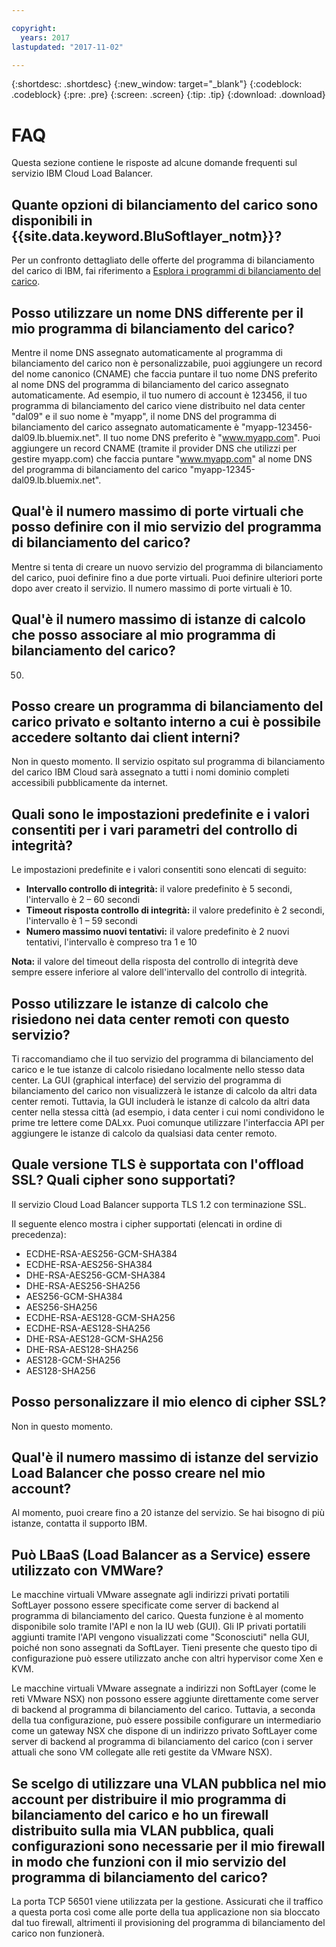```yaml
---

copyright:
  years: 2017
lastupdated: "2017-11-02"

---
```


{:shortdesc: .shortdesc}
{:new_window: target="_blank"}
{:codeblock: .codeblock}
{:pre: .pre}
{:screen: .screen}
{:tip: .tip}
{:download: .download}

# FAQ

Questa sezione contiene le risposte ad alcune domande frequenti sul servizio IBM Cloud Load Balancer.

## Quante opzioni di bilanciamento del carico sono disponibili in {{site.data.keyword.BluSoftlayer_notm}}?

Per un confronto dettagliato delle offerte del programma di bilanciamento del carico di IBM, fai riferimento a [Esplora i programmi di bilanciamento del carico](https://dev-console.bluemix.net/docs/infrastructure/loadbalancer-service/explore-load-balancers.html#explore-load-balancers).

## Posso utilizzare un nome DNS differente per il mio programma di bilanciamento del carico?

Mentre il nome DNS assegnato automaticamente al programma di bilanciamento del carico non è personalizzabile, puoi aggiungere un record del nome canonico (CNAME) che faccia puntare il tuo nome DNS preferito al nome DNS del programma di bilanciamento del carico assegnato automaticamente. Ad esempio, il tuo numero di account è 123456, il tuo programma di bilanciamento del carico viene distribuito nel data center "dal09" e il suo nome è "myapp", il nome DNS del programma di bilanciamento del carico assegnato automaticamente è "myapp-123456-dal09.lb.bluemix.net". Il tuo nome DNS preferito è "www.myapp.com". Puoi aggiungere un record CNAME (tramite il provider DNS che utilizzi per gestire myapp.com) che faccia puntare "www.myapp.com" al nome DNS del programma di bilanciamento del carico "myapp-12345-dal09.lb.bluemix.net".

## Qual'è il numero massimo di porte virtuali che posso definire con il mio servizio del programma di bilanciamento del carico?

Mentre si tenta di creare un nuovo servizio del programma di bilanciamento del carico, puoi definire fino a due porte virtuali. Puoi definire ulteriori porte dopo aver creato il servizio. Il numero massimo di porte virtuali è 10. 

## Qual'è il numero massimo di istanze di calcolo che posso associare al mio programma di bilanciamento del carico?

50.

## Posso creare un programma di bilanciamento del carico privato e soltanto interno a cui è possibile accedere soltanto dai client interni?  

Non in questo momento. Il servizio ospitato sul programma di bilanciamento del carico IBM Cloud sarà assegnato a tutti i nomi dominio completi accessibili pubblicamente da internet. 

## Quali sono le impostazioni predefinite e i valori consentiti per i vari parametri del controllo di integrità?

Le impostazioni predefinite e i valori consentiti sono elencati di seguito:

* **Intervallo controllo di integrità:** il valore predefinito è 5 secondi, l'intervallo è 2 – 60 secondi
* **Timeout risposta controllo di integrità:** il valore predefinito è 2 secondi, l'intervallo è 1 – 59 secondi
* **Numero massimo nuovi tentativi:** il valore predefinito è 2 nuovi tentativi, l'intervallo è compreso tra 1 e 10

**Nota:** il valore del timeout della risposta del controllo di integrità deve sempre essere inferiore al valore dell'intervallo del controllo di integrità. 

## Posso utilizzare le istanze di calcolo che risiedono nei data center remoti con questo servizio? 

Ti raccomandiamo che il tuo servizio del programma di bilanciamento del carico e le tue istanze di calcolo risiedano localmente nello stesso data center. La GUI (graphical interface) del servizio del programma di bilanciamento del carico non visualizzerà le istanze di calcolo da altri data center remoti. Tuttavia, la GUI includerà le istanze di calcolo da altri data center nella stessa città (ad esempio, i data center i cui nomi condividono le prime tre lettere come DALxx. Puoi comunque utilizzare l'interfaccia API per aggiungere le istanze di calcolo da qualsiasi data center remoto. 

## Quale versione TLS è supportata con l'offload SSL? Quali cipher sono supportati?

Il servizio Cloud Load Balancer supporta TLS 1.2 con terminazione SSL. 

Il seguente elenco mostra i cipher supportati (elencati in ordine di precedenza):  

* ECDHE-RSA-AES256-GCM-SHA384 
* ECDHE-RSA-AES256-SHA384 
* DHE-RSA-AES256-GCM-SHA384 
* DHE-RSA-AES256-SHA256 
* AES256-GCM-SHA384 
* AES256-SHA256 
* ECDHE-RSA-AES128-GCM-SHA256 
* ECDHE-RSA-AES128-SHA256 
* DHE-RSA-AES128-GCM-SHA256 
* DHE-RSA-AES128-SHA256 
* AES128-GCM-SHA256 
* AES128-SHA256 

## Posso personalizzare il mio elenco di cipher SSL?

Non in questo momento.

## Qual'è il numero massimo di istanze del servizio Load Balancer che posso creare nel mio account? 

Al momento, puoi creare fino a 20 istanze del servizio. Se hai bisogno di più istanze, contatta il supporto IBM. 

## Può LBaaS (Load Balancer as a Service) essere utilizzato con VMWare? 

Le macchine virtuali VMware assegnate agli indirizzi privati portatili SoftLayer possono essere specificate come server di backend al programma di bilanciamento del carico. Questa funzione è al momento disponibile solo tramite l'API e non la IU web (GUI). Gli IP privati portatili aggiunti tramite l'API vengono visualizzati come "Sconosciuti" nella GUI, poiché non sono assegnati da SoftLayer. Tieni presente che questo tipo di configurazione può essere utilizzato anche con altri hypervisor come Xen e KVM.

Le macchine virtuali VMware assegnate a indirizzi non SoftLayer (come le reti VMware NSX) non possono essere aggiunte direttamente come server di backend al programma di bilanciamento del carico. Tuttavia, a seconda della tua configurazione, può essere possibile configurare un intermediario come un gateway NSX che dispone di un indirizzo privato SoftLayer come server di backend al programma di bilanciamento del carico (con i server attuali che sono VM collegate alle reti gestite da VMware NSX).

## Se scelgo di utilizzare una VLAN pubblica nel mio account per distribuire il mio programma di bilanciamento del carico e ho un firewall distribuito sulla mia VLAN pubblica, quali configurazioni sono necessarie per il mio firewall in modo che funzioni con il mio servizio del programma di bilanciamento del carico?

La porta TCP 56501 viene utilizzata per la gestione. Assicurati che il traffico a questa porta così come alle porte della tua applicazione non sia bloccato dal tuo firewall, altrimenti il provisioning del programma di bilanciamento del carico non funzionerà. 


